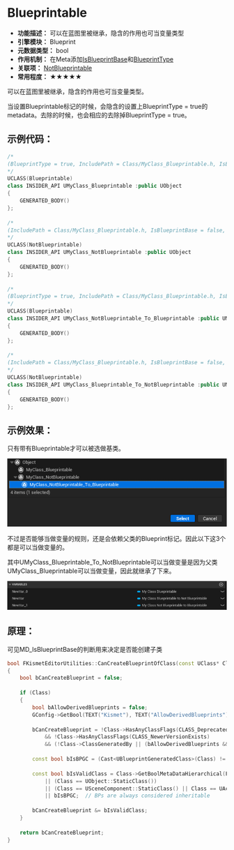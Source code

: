 # Blueprintable

- **功能描述：** 可以在蓝图里被继承，隐含的作用也可当变量类型
- **引擎模块：** Blueprint
- **元数据类型：** bool
- **作用机制：** 在Meta添加[IsBlueprintBase](../../../../Meta/Blueprint/IsBlueprintBase.md)和[BlueprintType](../../../../Meta/Blueprint/BlueprintType.md)
- **关联项：** [NotBlueprintable](../NotBlueprintable.md)
- **常用程度：** ★★★★★

可以在蓝图里被继承，隐含的作用也可当变量类型。

当设置Blueprintable标记的时候，会隐含的设置上BlueprintType = true的metadata。去除的时候，也会相应的去除掉BlueprintType = true。

## 示例代码：

```cpp
/*
(BlueprintType = true, IncludePath = Class/MyClass_Blueprintable.h, IsBlueprintBase = true, ModuleRelativePath = Class/MyClass_Blueprintable.h)
*/
UCLASS(Blueprintable)
class INSIDER_API UMyClass_Blueprintable :public UObject
{
	GENERATED_BODY()
};

/*
(IncludePath = Class/MyClass_Blueprintable.h, IsBlueprintBase = false, ModuleRelativePath = Class/MyClass_Blueprintable.h)
*/
UCLASS(NotBlueprintable)
class INSIDER_API UMyClass_NotBlueprintable :public UObject
{
	GENERATED_BODY()
};

/*
(BlueprintType = true, IncludePath = Class/MyClass_Blueprintable.h, IsBlueprintBase = true, ModuleRelativePath = Class/MyClass_Blueprintable.h)
*/
UCLASS(Blueprintable)
class INSIDER_API UMyClass_NotBlueprintable_To_Blueprintable :public UMyClass_NotBlueprintable
{
	GENERATED_BODY()
};

/*
(IncludePath = Class/MyClass_Blueprintable.h, IsBlueprintBase = false, ModuleRelativePath = Class/MyClass_Blueprintable.h)
*/
UCLASS(NotBlueprintable)
class INSIDER_API UMyClass_Blueprintable_To_NotBlueprintable :public UMyClass_Blueprintable
{
	GENERATED_BODY()
};
```

## 示例效果：

只有带有Blueprintable才可以被选做基类。

![Untitled](Untitled.png)

不过是否能够当做变量的规则，还是会依赖父类的Blueprint标记。因此以下这3个都是可以当做变量的。

其中UMyClass_Blueprintable_To_NotBlueprintable可以当做变量是因为父类UMyClass_Blueprintable可以当做变量，因此就继承了下来。

![Untitled](Untitled%201.png)

## 原理：

可见MD_IsBlueprintBase的判断用来决定是否能创建子类

```cpp
bool FKismetEditorUtilities::CanCreateBlueprintOfClass(const UClass* Class)
{
	bool bCanCreateBlueprint = false;
	
	if (Class)
	{
		bool bAllowDerivedBlueprints = false;
		GConfig->GetBool(TEXT("Kismet"), TEXT("AllowDerivedBlueprints"), /*out*/ bAllowDerivedBlueprints, GEngineIni);

		bCanCreateBlueprint = !Class->HasAnyClassFlags(CLASS_Deprecated)
			&& !Class->HasAnyClassFlags(CLASS_NewerVersionExists)
			&& (!Class->ClassGeneratedBy || (bAllowDerivedBlueprints && !IsClassABlueprintSkeleton(Class)));

		const bool bIsBPGC = (Cast<UBlueprintGeneratedClass>(Class) != nullptr);

		const bool bIsValidClass = Class->GetBoolMetaDataHierarchical(FBlueprintMetadata::MD_IsBlueprintBase)
			|| (Class == UObject::StaticClass())
			|| (Class == USceneComponent::StaticClass() || Class == UActorComponent::StaticClass())
			|| bIsBPGC;  // BPs are always considered inheritable
			
		bCanCreateBlueprint &= bIsValidClass;
	}
	
	return bCanCreateBlueprint;
}
```